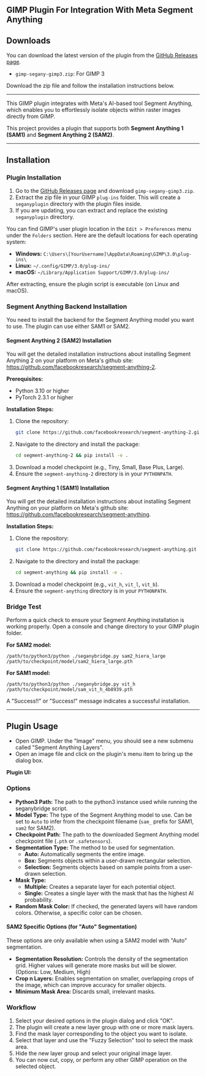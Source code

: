 ## GIMP Plugin For Integration With Meta Segment Anything

## Downloads

You can download the latest version of the plugin from the [GitHub Releases page](https://github.com/Shriinivas/gimpsegany/releases/latest).

- `gimp-segany-gimp3.zip`: For GIMP 3

Download the zip file and follow the installation instructions below.

---

This GIMP plugin integrates with Meta's AI-based tool Segment Anything, which enables you to effortlessly isolate objects within raster images directly from GIMP.

This project provides a plugin that supports both **Segment Anything 1 (SAM1)** and **Segment Anything 2 (SAM2)**.

---

## Installation

### Plugin Installation

1.  Go to the [GitHub Releases page](https://github.com/Shriinivas/gimpsegany/releases/latest) and download `gimp-segany-gimp3.zip`.
2.  Extract the zip file in your GIMP `plug-ins` folder. This will create a `seganyplugin` directory with the plugin files inside.
3.  If you are updating, you can extract and replace the existing `seganyplugin` directory.

You can find GIMP's user plugin location in the `Edit > Preferences` menu under the `Folders` section. Here are the default locations for each operating system:

- **Windows:** `C:\Users\[YourUsername]\AppData\Roaming\GIMP\3.0\plug-ins\`
- **Linux:** `~/.config/GIMP/3.0/plug-ins/`
- **macOS:** `~/Library/Application Support/GIMP/3.0/plug-ins/`

After extracting, ensure the plugin script is executable (on Linux and macOS).

### Segment Anything Backend Installation

You need to install the backend for the Segment Anything model you want to use. The plugin can use either SAM1 or SAM2.

#### Segment Anything 2 (SAM2) Installation

You will get the detailed installation instructions about installing Segment Anything 2 on your platform on Meta's github site: https://github.com/facebookresearch/segment-anything-2.

**Prerequisites:**
- Python 3.10 or higher
- PyTorch 2.3.1 or higher

**Installation Steps:**
1. Clone the repository:
   ```bash
   git clone https://github.com/facebookresearch/segment-anything-2.git
   ```
2. Navigate to the directory and install the package:
   ```bash
   cd segment-anything-2 && pip install -e .
   ```
3. Download a model checkpoint (e.g., Tiny, Small, Base Plus, Large).
4. Ensure the `segment-anything-2` directory is in your `PYTHONPATH`.

#### Segment Anything 1 (SAM1) Installation

You will get the detailed installation instructions about installing Segment Anything on your platform on Meta's github site: https://github.com/facebookresearch/segment-anything.

**Installation Steps:**
1. Clone the repository:
   ```bash
   git clone https://github.com/facebookresearch/segment-anything.git
   ```
2. Navigate to the directory and install the package:
   ```bash
   cd segment-anything && pip install -e .
   ```
3. Download a model checkpoint (e.g., `vit_h`, `vit_l`, `vit_b`).
4. Ensure the `segment-anything` directory is in your `PYTHONPATH`.

### Bridge Test

Perform a quick check to ensure your Segment Anything installation is working properly. Open a console and change directory to your GIMP plugin folder.

**For SAM2 model:**
```
/path/to/python3/python ./seganybridge.py sam2_hiera_large /path/to/checkpoint/model/sam2_hiera_large.pth
```

**For SAM1 model:**
```
/path/to/python3/python ./seganybridge.py vit_h /path/to/checkpoint/model/sam_vit_h_4b8939.pth
```

A "Success!!" or "Success!" message indicates a successful installation.

---

## Plugin Usage

- Open GIMP. Under the "Image" menu, you should see a new submenu called "Segment Anything Layers".
- Open an image file and click on the plugin's menu item to bring up the dialog box.

**Plugin UI:**

[//]: # "Add a screenshot of the GIMP 3 plugin UI here"

### Options

- **Python3 Path:** The path to the python3 instance used while running the seganybridge script.
- **Model Type:** The type of the Segment Anything model to use. Can be set to `Auto` to infer from the checkpoint filename (`sam_` prefix for SAM1, `sam2` for SAM2).
- **Checkpoint Path:** The path to the downloaded Segment Anything model checkpoint file (`.pth` or `.safetensors`).
- **Segmentation Type:** The method to be used for segmentation.
  - **Auto:** Automatically segments the entire image.
  - **Box:** Segments objects within a user-drawn rectangular selection.
  - **Selection:** Segments objects based on sample points from a user-drawn selection.
- **Mask Type:**
  - **Multiple:** Creates a separate layer for each potential object.
  - **Single:** Creates a single layer with the mask that has the highest AI probability.
- **Random Mask Color:** If checked, the generated layers will have random colors. Otherwise, a specific color can be chosen.

#### SAM2 Specific Options (for "Auto" Segmentation)

These options are only available when using a SAM2 model with "Auto" segmentation.

- **Segmentation Resolution:** Controls the density of the segmentation grid. Higher values will generate more masks but will be slower. (Options: Low, Medium, High)
- **Crop n Layers:** Enables segmentation on smaller, overlapping crops of the image, which can improve accuracy for smaller objects.
- **Minimum Mask Area:** Discards small, irrelevant masks.

### Workflow

1.  Select your desired options in the plugin dialog and click "OK".
2.  The plugin will create a new layer group with one or more mask layers.
3.  Find the mask layer corresponding to the object you want to isolate.
4.  Select that layer and use the "Fuzzy Selection" tool to select the mask area.
5.  Hide the new layer group and select your original image layer.
6.  You can now cut, copy, or perform any other GIMP operation on the selected object.

